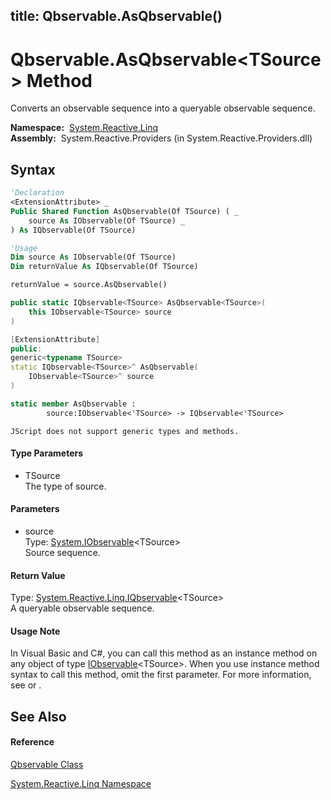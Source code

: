 title: Qbservable.AsQbservable<TSource>()
---
# Qbservable.AsQbservable\<TSource\> Method

Converts an observable sequence into a queryable observable sequence.

**Namespace:**  [System.Reactive.Linq](System.Reactive.Linq\System.Reactive.Linq.md)  
**Assembly:**  System.Reactive.Providers (in System.Reactive.Providers.dll)

## Syntax

```vb
'Declaration
<ExtensionAttribute> _
Public Shared Function AsQbservable(Of TSource) ( _
    source As IObservable(Of TSource) _
) As IQbservable(Of TSource)
```

```vb
'Usage
Dim source As IObservable(Of TSource)
Dim returnValue As IQbservable(Of TSource)

returnValue = source.AsQbservable()
```

```csharp
public static IQbservable<TSource> AsQbservable<TSource>(
    this IObservable<TSource> source
)
```

```c++
[ExtensionAttribute]
public:
generic<typename TSource>
static IQbservable<TSource>^ AsQbservable(
    IObservable<TSource>^ source
)
```

```fsharp
static member AsQbservable : 
        source:IObservable<'TSource> -> IQbservable<'TSource> 
```

```jscript
JScript does not support generic types and methods.
```

#### Type Parameters

- TSource  
  The type of source.

#### Parameters

- source  
  Type: [System.IObservable](https://msdn.microsoft.com/en-us/library/Dd990377)\<TSource\>  
  Source sequence.

#### Return Value

Type: [System.Reactive.Linq.IQbservable](IQbservable\IQbservable(TSource).md)\<TSource\>  
A queryable observable sequence.

#### Usage Note

In Visual Basic and C\#, you can call this method as an instance method on any object of type [IObservable](https://msdn.microsoft.com/en-us/library/Dd990377)\<TSource\>. When you use instance method syntax to call this method, omit the first parameter. For more information, see [](https://msdn.microsoft.com/en-us/library/Bb384936) or [](https://msdn.microsoft.com/en-us/library/Bb383977).

## See Also

#### Reference

[Qbservable Class](Qbservable\Qbservable.md)

[System.Reactive.Linq Namespace](System.Reactive.Linq\System.Reactive.Linq.md)








